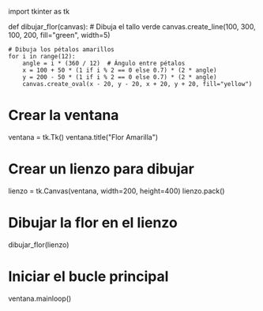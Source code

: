 import tkinter as tk

def dibujar_flor(canvas):
    # Dibuja el tallo verde
    canvas.create_line(100, 300, 100, 200, fill="green", width=5)

    # Dibuja los pétalos amarillos
    for i in range(12):
        angle = i * (360 / 12)  # Ángulo entre pétalos
        x = 100 + 50 * (1 if i % 2 == 0 else 0.7) * (2 * angle)
        y = 200 - 50 * (1 if i % 2 == 0 else 0.7) * (2 * angle)
        canvas.create_oval(x - 20, y - 20, x + 20, y + 20, fill="yellow")

# Crear la ventana
ventana = tk.Tk()
ventana.title("Flor Amarilla")

# Crear un lienzo para dibujar
lienzo = tk.Canvas(ventana, width=200, height=400)
lienzo.pack()

# Dibujar la flor en el lienzo
dibujar_flor(lienzo)

# Iniciar el bucle principal
ventana.mainloop()
